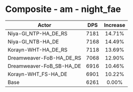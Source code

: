 # Composite - am - night_fae
| Actor | DPS | Increase |
|---|:---:|:---:|
|Niya-GI_NTP-HA_DE_RS|7181|14.71%|
|Niya-GI_NTB-HA_DE|7168|14.49%|
|Korayn-WHT-HA_DE_RS|7118|13.69%|
|Dreamweaver-FoB-HA_DE_RS|7068|12.90%|
|Dreamweaver-FoB_SB-HA_DE|6916|10.46%|
|Korayn-WHT_FS-HA_DE|6901|10.22%|
|Base|6261|0.00%|

